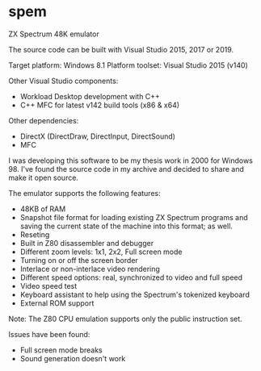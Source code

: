 # spem
ZX Spectrum 48K emulator

The source code can be built with Visual Studio 2015, 2017 or 2019.

Target platform: Windows 8.1
Platform toolset: Visual Studio 2015 (v140)

Other Visual Studio components:
- Workload Desktop development with C++
- C++ MFC for latest v142 build tools (x86 & x64)

Other dependencies:
- DirectX (DirectDraw, DirectInput, DirectSound)
- MFC


I was developing this software to be my thesis work in 2000 for Windows 98. I've found the source code in my archive and decided to share and make it open source.

The emulator supports the following features:

- 48KB of RAM
- Snapshot file format for loading existing ZX Spectrum programs and saving the current state of the machine into this format; as well.
- Reseting
- Built in Z80 disassembler and debugger
- Different zoom levels: 1x1, 2x2, Full screen mode
- Turning on or off the screen border
- Interlace or non-interlace video rendering
- Different speed options: real, synchronized to video and full speed
- Video speed test
- Keyboard assistant to help using the Spectrum's tokenized keyboard
- External ROM support

Note: The Z80 CPU emulation supports only the public instruction set.

Issues have been found:
- Full screen mode breaks
- Sound generation doesn't work

